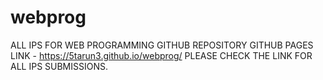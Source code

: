 # webprog
ALL IPS FOR WEB PROGRAMMING GITHUB REPOSITORY
GITHUB PAGES LINK - https://5tarun3.github.io/webprog/
PLEASE CHECK THE LINK FOR ALL IPS SUBMISSIONS.
